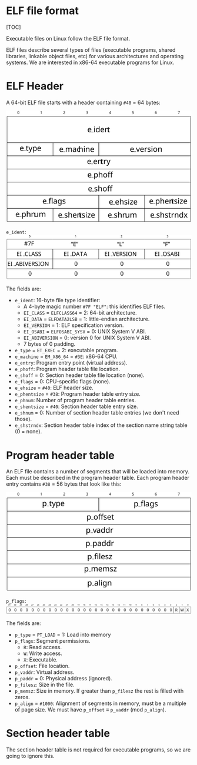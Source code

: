 # ELF file format

[TOC]

Executable files on Linux follow the ELF file format.

ELF files describe several types of files (executable programs, shared libraries,
linkable object files, etc) for various architectures and operating systems. We are interested
in x86-64 executable programs for Linux.

# ELF Header

A 64-bit ELF file starts with a header containing `#40` = 64 bytes:

![ELF header](../images/elf/elf.svg)

`e_ident`:
![`e\_ident`](../images/elf/elf_ident.svg)

The fields are:

* `e_ident`: 16-byte file type identifier:
    * A 4-byte magic number `#7F "ELF"`: this identifies ELF files.
    * `EI_CLASS` = `ELFCLASS64` = 2: 64-bit architecture.
    * `EI_DATA` = `ELFDATA2LSB` = 1: little-endian architecture.
    * `EI_VERSION` = 1: ELF specification version.
    * `EI_OSABI` = `ELFOSABI_SYSV` = 0: UNIX System V ABI.
    * `EI_ABIVERSION` = 0: version 0 for UNIX System V ABI.
    * 7 bytes of 0 padding.
* `e_type` = `ET_EXEC` = 2: executable program.
* `e_machine` = `EM_X86_64` = `#3E`: x86-64 CPU.
* `e_entry`: Program entry point (virtual address).
* `e_phoff`: Program header table file location.
* `e_shoff` = 0: Section header table file location (none).
* `e_flags` = 0: CPU-specific flags (none).
* `e_ehsize` = `#40`: ELF header size.
* `e_phentsize` = `#38`: Program header table entry size.
* `e_phnum`: Number of program header table entries.
* `e_shentsize` = `#40`: Section header table entry size.
* `e_shnum` = 0: Number of section header table entries (we don't need those).
* `e_shstrndx`: Section header table index of the section name string table (0 = none).

# Program header table

An ELF file contains a number of segments that will be loaded into memory. Each
must be described in the program header table. Each program header entry contains
`#38` = 56 bytes that look like this:

![Program header entry](../images/elf/program_header_entry.svg)

`p_flags`: ![`p_flags`](../images/elf/program_header_entry_flags.svg)

The fields are:

* `p_type` = `PT_LOAD` = 1: Load into memory
* `p_flags`: Segment permissions.
    * `R`: Read access.
    * `W`: Write access.
    * `X`: Executable.
* `p_offset`: File location.
* `p_vaddr`: Virtual address.
* `p_paddr` = 0: Physical address (ignored).
* `p_filesz`: Size in the file.
* `p_memsz`: Size in memory. If greater than `p_filesz` the rest is filled with zeros.
* `p_align` = `#1000`: Alignment of segments in memory, must be a multiple of page
    size. We must have `p_offset` ≡ `p_vaddr` (mod `p_align`).

# Section header table

The section header table is not required for executable programs, so we are going to
ignore this.
